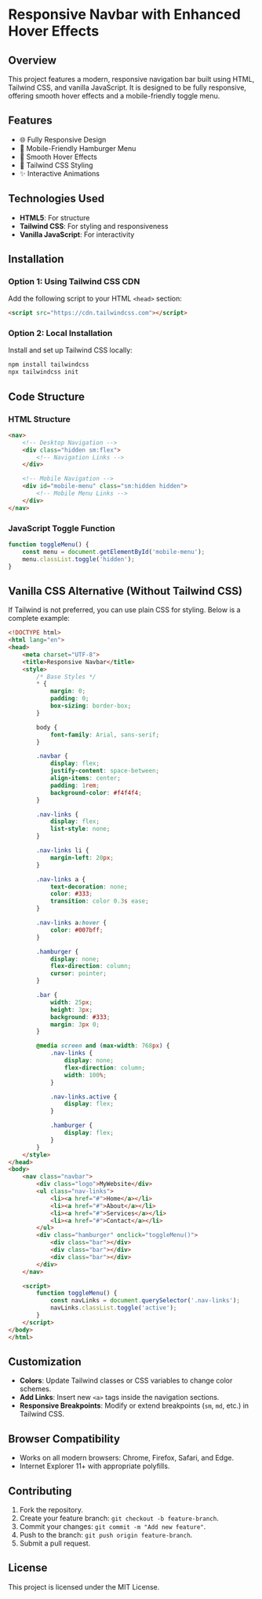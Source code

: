 # Responsive Navbar with Enhanced Hover Effects

## Overview
This project features a modern, responsive navigation bar built using HTML, Tailwind CSS, and vanilla JavaScript. It is designed to be fully responsive, offering smooth hover effects and a mobile-friendly toggle menu.

## Features
- 🌐 Fully Responsive Design
- 📱 Mobile-Friendly Hamburger Menu
- 🎨 Smooth Hover Effects
- 💨 Tailwind CSS Styling
- ✨ Interactive Animations

## Technologies Used
- **HTML5**: For structure
- **Tailwind CSS**: For styling and responsiveness
- **Vanilla JavaScript**: For interactivity

## Installation

### Option 1: Using Tailwind CSS CDN
Add the following script to your HTML `<head>` section:
```html
<script src="https://cdn.tailwindcss.com"></script>
```

### Option 2: Local Installation
Install and set up Tailwind CSS locally:
```bash
npm install tailwindcss
npx tailwindcss init
```

## Code Structure

### HTML Structure
```html
<nav>
    <!-- Desktop Navigation -->
    <div class="hidden sm:flex">
        <!-- Navigation Links -->
    </div>

    <!-- Mobile Navigation -->
    <div id="mobile-menu" class="sm:hidden hidden">
        <!-- Mobile Menu Links -->
    </div>
</nav>
```

### JavaScript Toggle Function
```javascript
function toggleMenu() {
    const menu = document.getElementById('mobile-menu');
    menu.classList.toggle('hidden');
}
```

## Vanilla CSS Alternative (Without Tailwind CSS)
If Tailwind is not preferred, you can use plain CSS for styling. Below is a complete example:

```html
<!DOCTYPE html>
<html lang="en">
<head>
    <meta charset="UTF-8">
    <title>Responsive Navbar</title>
    <style>
        /* Base Styles */
        * {
            margin: 0;
            padding: 0;
            box-sizing: border-box;
        }

        body {
            font-family: Arial, sans-serif;
        }

        .navbar {
            display: flex;
            justify-content: space-between;
            align-items: center;
            padding: 1rem;
            background-color: #f4f4f4;
        }

        .nav-links {
            display: flex;
            list-style: none;
        }

        .nav-links li {
            margin-left: 20px;
        }

        .nav-links a {
            text-decoration: none;
            color: #333;
            transition: color 0.3s ease;
        }

        .nav-links a:hover {
            color: #007bff;
        }

        .hamburger {
            display: none;
            flex-direction: column;
            cursor: pointer;
        }

        .bar {
            width: 25px;
            height: 3px;
            background: #333;
            margin: 3px 0;
        }

        @media screen and (max-width: 768px) {
            .nav-links {
                display: none;
                flex-direction: column;
                width: 100%;
            }

            .nav-links.active {
                display: flex;
            }

            .hamburger {
                display: flex;
            }
        }
    </style>
</head>
<body>
    <nav class="navbar">
        <div class="logo">MyWebsite</div>
        <ul class="nav-links">
            <li><a href="#">Home</a></li>
            <li><a href="#">About</a></li>
            <li><a href="#">Services</a></li>
            <li><a href="#">Contact</a></li>
        </ul>
        <div class="hamburger" onclick="toggleMenu()">
            <div class="bar"></div>
            <div class="bar"></div>
            <div class="bar"></div>
        </div>
    </nav>

    <script>
        function toggleMenu() {
            const navLinks = document.querySelector('.nav-links');
            navLinks.classList.toggle('active');
        }
    </script>
</body>
</html>
```

## Customization
- **Colors**: Update Tailwind classes or CSS variables to change color schemes.
- **Add Links**: Insert new `<a>` tags inside the navigation sections.
- **Responsive Breakpoints**: Modify or extend breakpoints (`sm`, `md`, etc.) in Tailwind CSS.

## Browser Compatibility
- Works on all modern browsers: Chrome, Firefox, Safari, and Edge.
- Internet Explorer 11+ with appropriate polyfills.

## Contributing
1. Fork the repository.
2. Create your feature branch: `git checkout -b feature-branch`.
3. Commit your changes: `git commit -m "Add new feature"`.
4. Push to the branch: `git push origin feature-branch`.
5. Submit a pull request.

## License
This project is licensed under the MIT License.
